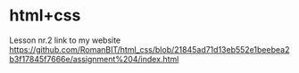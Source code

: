# html+css
 Lesson nr.2
link to my website https://github.com/RomanBIT/html_css/blob/21845ad71d13eb552e1beebea2b3f17845f7666e/assignment%204/index.html
